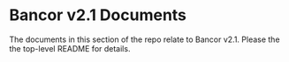 # Bancor v2.1 Documents

The documents in this section of the repo relate to Bancor v2.1. Please the the top-level README for details.
